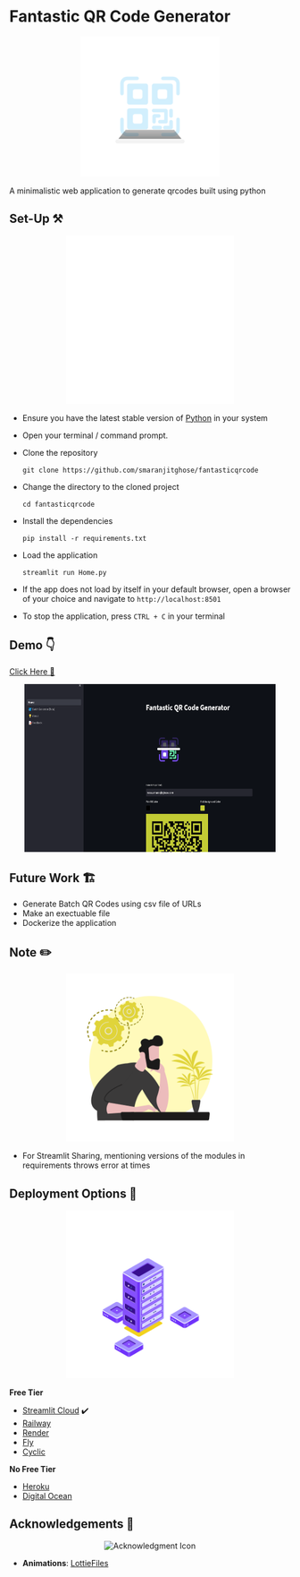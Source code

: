 # Fantastic QR Code Generator

<p align = "center"><img src= "./assets/scanner.gif" alt="QR Code Scanner" height= 250 width = 250></p>

A minimalistic web application to generate qrcodes built using python 

## Set-Up ⚒️

<p align = "center"><img src = "./assets/setup.gif" height = 300 alt = "SetUp Icon"></p>

- Ensure you have the latest stable version of [Python](https://www.python.org/downloads/) in your system

- Open your terminal / command prompt. 

- Clone the repository 

    ```
    git clone https://github.com/smaranjitghose/fantasticqrcode
    ```

- Change the directory to the cloned project
    
    ```
    cd fantasticqrcode
    ```

- Install the dependencies

    ```
    pip install -r requirements.txt
    ```

- Load the application

    ```
    streamlit run Home.py
    ```

- If the app does not load by itself in your default browser, open a browser of your choice and navigate to  `http://localhost:8501`

- To stop the application, press `CTRL + C` in your terminal

## Demo 👇

[Click Here 🔗](https://smaranjitghose-fantasticqrcode-home-j7oubv.streamlit.app/)

<p align = "center"><img src = "./assets/demo_snapshot_v1.png" height = 300 width = 450 alt = "QRCodeGenerator Snapshot"></p>


## Future Work 🏗️

- Generate Batch QR Codes using csv file of URLs
- Make an exectuable file
- Dockerize the application


## Note ✏️

<p align = "center"><img src = "./assets/notes.gif" height = 300 alt = "Note Icon"></p>

- For Streamlit Sharing, mentioning versions of the modules in requirements throws error at times 

## Deployment Options 🥊

<p align = "center"><img src = "./assets/hosting.gif" height = 300 alt = "Hosting Icon"></p>

**Free Tier**
- [Streamlit Cloud](https://streamlit.io/cloud)  ✔️
- [Railway](https://railway.app/)
- [Render](https://render.com/)
- [Fly](https://fly.io/)
- [Cyclic](https://app.cyclic.sh/#/)

**No Free Tier**
- [Heroku](https://www.heroku.com/)
- [Digital Ocean](https://www.digitalocean.com/)


## Acknowledgements 🙏

<p align = "center"><img src = "https://media.giphy.com/media/1gQ6f5kJdBtGPSmdgS/giphy.gif" height = 300 alt = "Acknowledgment Icon"></p>

- **Animations**: [LottieFiles](https://lottiefiles.com)